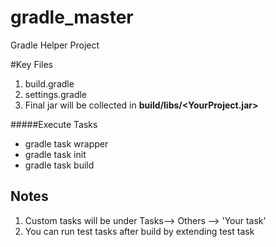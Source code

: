 # gradle_master
Gradle Helper Project

#Key Files
1. build.gradle
2. settings.gradle
3. Final jar will be collected in **build/libs/<YourProject.jar>**


#####Execute Tasks
 * gradle task wrapper
 * gradle task init
 * gradle task build
 
 Notes
 -----
 
 1) Custom tasks will be under Tasks--> Others --> 'Your task'
 2) You can run test tasks after build by extending test task
 